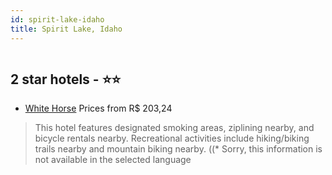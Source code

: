 ```yaml
---
id: spirit-lake-idaho
title: Spirit Lake, Idaho
---
```


<center><img src="https://i.travelapi.com/hotels/17000000/16480000/16477800/16477786/7bedc02d_z.jpg" alt="" /></center>


##  2 star hotels - ⭐️⭐️

-    [White Horse](https://www.hurb.com/br/aud/https://www.hurb.com/br/hotels/spirit-lake/white-horse-HT-YD8S?cmp=18055) Prices from R$ 203,24
   > This hotel features designated smoking areas, ziplining nearby, and bicycle rentals nearby. Recreational activities include hiking/biking trails nearby and mountain biking nearby. ((* Sorry, this information is not available in the selected language 
